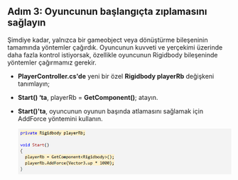 ## Adım 3: Oyuncunun başlangıçta zıplamasını sağlayın
Şimdiye kadar, yalnızca bir gameobject veya dönüştürme bileşeninin tamamında yöntemler çağırdık. Oyuncunun kuvveti ve yerçekimi üzerinde daha fazla kontrol istiyorsak, özellikle oyuncunun Rigidbody bileşeninde yöntemler çağırmamız gerekir.

- **PlayerController.cs'de** yeni bir özel **Rigidbody playerRb** değişkeni tanımlayın; 
- **Start() ‘ta**, playerRb = **GetComponent<Rigidbody>()**; atayın.
- **Start()'ta**, oyuncunun oyunun başında atlamasını sağlamak için AddForce yöntemini kullanın.
  
  ![figures](https://raw.githubusercontent.com/Kodluyoruz/taskforce/main/unity-junior-programmer/make-player-jump-start/figures/CWC_B.1.2_image1.png)
